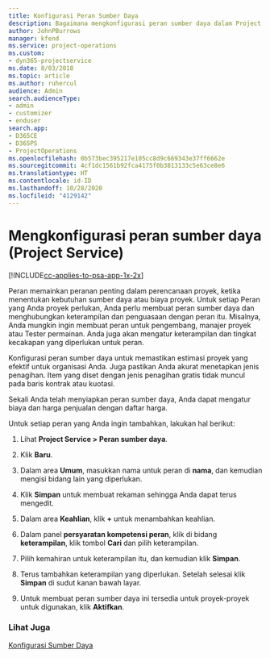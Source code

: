 ```yaml
---
title: Konfigurasi Peran Sumber Daya
description: Bagaimana mengkonfigurasi peran sumber daya dalam Project Service
author: JohnPBurrows
manager: kfend
ms.service: project-operations
ms.custom:
- dyn365-projectservice
ms.date: 8/03/2018
ms.topic: article
ms.author: ruhercul
audience: Admin
search.audienceType:
- admin
- customizer
- enduser
search.app:
- D365CE
- D365PS
- ProjectOperations
ms.openlocfilehash: 0b573bec395217e105cc8d9c669343e37ff6662e
ms.sourcegitcommit: 4cf1dc1561b92fca4175f0b3813133c5e63ce8e6
ms.translationtype: HT
ms.contentlocale: id-ID
ms.lasthandoff: 10/28/2020
ms.locfileid: "4129142"
---
```

# <a name="configure-resource-roles-project-service"></a>Mengkonfigurasi peran sumber daya (Project Service)

[!INCLUDE[cc-applies-to-psa-app-1x-2x](../includes/cc-applies-to-psa-app-1x-2x.md)]

Peran memainkan peranan penting dalam perencanaan proyek, ketika menentukan kebutuhan sumber daya atau biaya proyek. Untuk setiap Peran yang Anda proyek perlukan, Anda perlu membuat peran sumber daya dan menghubungkan keterampilan dan penguasaan dengan peran itu. Misalnya, Anda mungkin ingin membuat peran untuk pengembang, manajer proyek atau Tester permainan. Anda juga akan mengatur keterampilan dan tingkat kecakapan yang diperlukan untuk peran.  
  
 Konfigurasi peran sumber daya untuk memastikan estimasi proyek yang efektif untuk organisasi Anda.  Juga pastikan Anda akurat menetapkan jenis penagihan. Item yang diset dengan jenis penagihan gratis tidak muncul pada baris kontrak atau kuotasi.  
  
 Sekali Anda telah menyiapkan peran sumber daya, Anda dapat mengatur biaya dan harga penjualan dengan daftar harga.  
  
 Untuk setiap peran yang Anda ingin tambahkan, lakukan hal berikut:  
  
1.  Lihat **Project Service > Peran sumber daya**.  
  
2.  Klik **Baru**.  
  
3.  Dalam area **Umum**, masukkan nama untuk peran di **nama**, dan kemudian mengisi bidang lain yang diperlukan.  
  
4.  Klik **Simpan** untuk membuat rekaman sehingga Anda dapat terus mengedit.  
  
5.  Dalam area **Keahlian**, klik **+** untuk menambahkan keahlian.  
  
6.  Dalam panel **persyaratan kompetensi peran**, klik di bidang **keterampilan**, klik tombol **Cari** dan pilih keterampilan.  
  
7.  Pilih kemahiran untuk keterampilan itu, dan kemudian klik **Simpan**.  
  
8.  Terus tambahkan keterampilan yang diperlukan. Setelah selesai klik **Simpan** di sudut kanan bawah layar.  
  
9. Untuk membuat peran sumber daya ini tersedia untuk proyek-proyek untuk digunakan, klik **Aktifkan**.  
  
### <a name="see-also"></a>Lihat Juga  
 [Konfigurasi Sumber Daya](../psa/set-up-resources.md)
